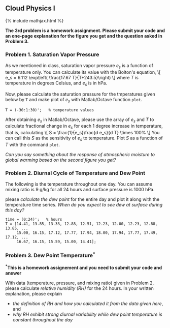 ## Cloud Physics I
{% include mathjax.html %} 

**The 3rd problem is a homework assignment. Please submit your code and an one-page explanation for the figure you get and the question asked in Problem 3.**

### Problem 1. Saturation Vapor Pressure

As we mentioned in class, saturation vapor pressure _e<sub>s</sub>_ is a function of temperature only. You can calculate its value with the Bolton's equation,
\\[
e_s = 6.112 \exp\left( \frac{17.67 T}{T+243.5}\right)
\\]
where _T_ is temperature in degrees Celsius, and _e<sub>s</sub>_ is in hPa.

Now, please calculate the saturation pressure for the tmperatures given below by `T` and make plot of _e<sub>s</sub>_ with Matlab/Octave function `plot`.
```
T = (-30:1:30)';   % temperature values
```

After obtaining _e<sub>s</sub>_ in Matlab/Octave, please use the array of _e<sub>s</sub>_ and _T_ to calculate fractional change in _e<sub>s</sub>_ for each 1 degree increase in temperature, that is, calculating 
\\[
S = \frac{1}{e_s}\frac{d e_s}{d T} \times 100\%
\\]
You can call this _S_ as the sensitivity of _e<sub>s</sub>_ to temperature. Plot _S_ as a function of _T_ with the command `plot`.

_Can you say something about the response of atmospheric moisture to global warming based on the second figure you get?_


### Problem 2. Diurnal Cycle of Temperature and Dew Point

The following is the temperature throughout one day. You can assume mixing ratio is 9 g/kg for all 24 hours and surface pressure is 1000 hPa.

please _calculate the dew point_ for the entire day and plot it along with the temperature time series. _When do you expect to see dew at surface during this day?_

```
time = (0:24)';   % hours
T = [14.41, 13.85, 13.33, 12.88, 12.51, 12.23, 12.00, 12.23, 12.88, 13.85, ...
     15.00, 16.15, 17.12, 17.77, 17.94, 18.00, 17.94, 17.77, 17.49, 17.12, ...
     16.67, 16.15, 15.59, 15.00, 14.41];
```

### Problem 3. Dew Point Temperature<sup>*</sup>

**<sup>*</sup>This is a homework assignement and you need to submit your code and answer**

With data (temperature, pressure, and mixing ratio) given in Problem 2, please calculate _relative humidity (RH)_ for the 24 hours. In your written explanation, please explain
* _the definition of RH and how you calculated it from the data given here_, and 
* _why RH exhibit strong diurnal variability while dew point temperature is constant throughout the day_





